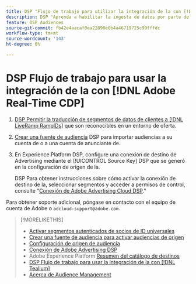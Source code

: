 ```yaml
---
title: DSP "Flujo de trabajo para utilizar la integración de la con [!DNL Adobe] [!DNL Real-time CDP]"
description: DSP "Aprenda a habilitar la ingesta de datos por parte de los [!DNL Adobe] [!DNL Real-time CDP] segmentos de origen".
feature: DSP Audiences
source-git-commit: fb42e4aacaf0ea22890e0b4a46719725c99fffdc
workflow-type: tm+mt
source-wordcount: '143'
ht-degree: 0%

---
```


# DSP Flujo de trabajo para usar la integración de la con [!DNL Adobe Real-Time CDP]

1. [DSP Permitir la traducción de segmentos de datos de clientes a [!DNL LiveRamp RampIDs]](source-universal-id.md) que son reconocibles en un entorno de oferta.<!-- I don't think I need this here: This requires DSP account-level and campaign-level settings to enable segment sharing with [!DNL LiveRamp], which will translate customer data to [!DNL RampIDs] to create targetable segments. Your Adobe Account Team will perform this configuration. -->

1. [Crear una fuente de audiencia](source-create.md) DSP para importar audiencias a su cuenta de o a una cuenta de anunciante de.

1. En Experience Platform DSP, configure una conexión de destino de Advertising mediante el [!UICONTROL Source Key] DSP que se generó en la configuración de origen de la.

   DSP Para obtener instrucciones sobre cómo activar la conexión de destino de la, seleccionar segmentos y acceder a permisos de control, consulte &quot;[Conexión de Adobe Advertising Cloud DSP](https://experienceleague.adobe.com/docs/experience-platform/destinations/catalog/advertising/adobe-advertising-cloud-connection.html).&quot;

Para obtener soporte adicional, póngase en contacto con el equipo de cuenta de Adobe o `adcloud-support@adobe.com`.


>[!MORELIKETHIS]
>
>* [Activar segmentos autenticados de socios de ID universales](source-universal-id.md)
>* [Crear una fuente de audiencia para activar audiencias de origen](source-create.md)
>* [Configuración de origen de audiencia](source-settings.md)
>* [Conexión de Adobe Advertising DSP](https://experienceleague.adobe.com/docs/experience-platform/destinations/catalog/advertising/adobe-advertising-cloud-connection.html)
>* Adobe Experience Platform [Resumen del catálogo de destinos](https://experienceleague.adobe.com/docs/experience-platform/destinations/catalog/overview.html)
>* [DSP Flujo de trabajo para usar la integración de la con [!DNL Tealium]](/help/dsp/audiences/sources/source-tealium.md)
>* [Acerca de Audience Management](/help/dsp/audiences/audience-about.md)
